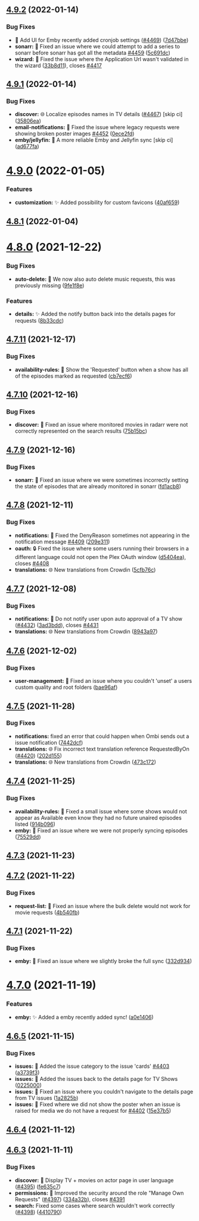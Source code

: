 ## [4.9.2](https://github.com/Ombi-app/Ombi/compare/v4.9.1...v4.9.2) (2022-01-14)


### Bug Fixes

* :bug: Add UI for Emby recently added cronjob settings ([#4469](https://github.com/Ombi-app/Ombi/issues/4469)) ([7d47bbe](https://github.com/Ombi-app/Ombi/commit/7d47bbe92204855bf75d70b8fa548f9c3f3612bc))
* **sonarr:** :bug: Fixed an issue where we could attempt to add a series to sonarr before sonarr has got all the metadata [#4459](https://github.com/Ombi-app/Ombi/issues/4459) ([5c691dc](https://github.com/Ombi-app/Ombi/commit/5c691dc98437a4cd24560ff625414fe05dd22f89))
* **wizard:** :bug: Fixed the issue where the Application Url wasn't validated in the wizard ([33b8d11](https://github.com/Ombi-app/Ombi/commit/33b8d1111a1c6663d8c0bbd912be4660da7d013f)), closes [#4417](https://github.com/Ombi-app/Ombi/issues/4417)



## [4.9.1](https://github.com/Ombi-app/Ombi/compare/v4.9.0...v4.9.1) (2022-01-14)


### Bug Fixes

* **discover:** 🌐 Localize episodes names in TV details ([#4467](https://github.com/Ombi-app/Ombi/issues/4467)) [skip ci] ([35806ea](https://github.com/Ombi-app/Ombi/commit/35806ea2d2c866d628cf08577026a02ab04e49d9))
* **email-notifications:** :bug: Fixed the issue where legacy requests were showing broken poster images [#4452](https://github.com/Ombi-app/Ombi/issues/4452) ([0ece2fd](https://github.com/Ombi-app/Ombi/commit/0ece2fd6e0eb01e0b7d4d2a01e1a276c7a9c5a51))
* **emby/jellyfin:** :bug: A more reliable Emby and Jellyfin sync [skip ci] ([ad677fa](https://github.com/Ombi-app/Ombi/commit/ad677fa02eb75633014e9c9791c21ed2d6a23229))



# [4.9.0](https://github.com/Ombi-app/Ombi/compare/v4.8.1...v4.9.0) (2022-01-05)


### Features

* **customization:** :sparkles: Added possibility for custom favicons ([40af659](https://github.com/Ombi-app/Ombi/commit/40af6593b668d4712327c18f92f5b7b5a0a65e26))



## [4.8.1](https://github.com/Ombi-app/Ombi/compare/v4.8.0...v4.8.1) (2022-01-04)



# [4.8.0](https://github.com/Ombi-app/Ombi/compare/v4.7.11...v4.8.0) (2021-12-22)


### Bug Fixes

* **auto-delete:** :bug: We now also auto delete music requests, this was previously missing ([9fe1f8e](https://github.com/Ombi-app/Ombi/commit/9fe1f8e988aa31d36e7a685ae19f72d9c8414dc0))


### Features

* **details:** :sparkles: Added the notify button back into the details pages for requests ([8b33cdc](https://github.com/Ombi-app/Ombi/commit/8b33cdccef83db8794414b247438214b00860fac))



## [4.7.11](https://github.com/Ombi-app/Ombi/compare/v4.7.10...v4.7.11) (2021-12-17)


### Bug Fixes

* **availability-rules:** :bug: Show the 'Requested' button when a show has all of the episodes marked as requested ([cb7ecf6](https://github.com/Ombi-app/Ombi/commit/cb7ecf684ac3ab204f329a28baecfd4f6cd408f7))



## [4.7.10](https://github.com/Ombi-app/Ombi/compare/v4.7.9...v4.7.10) (2021-12-16)


### Bug Fixes

* **discover:** :bug: Fixed an issue where monitored movies in radarr were not correctly represented on the search results ([75b15bc](https://github.com/Ombi-app/Ombi/commit/75b15bc7cba21f0a14a18c8e64fd52482f5c6325))



## [4.7.9](https://github.com/Ombi-app/Ombi/compare/v4.7.8...v4.7.9) (2021-12-16)


### Bug Fixes

* **sonarr:** :bug: Fixed an issue where we were sometimes incorrectly setting the state of episodes that are already monitored in sonarr ([fd1acb8](https://github.com/Ombi-app/Ombi/commit/fd1acb88cbc5e73f91b7f81e6e28ee06d66b277e))



## [4.7.8](https://github.com/Ombi-app/Ombi/compare/v4.7.7...v4.7.8) (2021-12-11)


### Bug Fixes

* **notifications:** :bug: Fixed the DenyReason sometimes not appearing in the notification message [#4409](https://github.com/Ombi-app/Ombi/issues/4409) ([209e311](https://github.com/Ombi-app/Ombi/commit/209e31175c95f6ee8909d878d45bf8269a9842d9))
* **oauth:** :lock: Fixed the issue where some users running their browsers in a different language could not open the Plex OAuth window ([d5404ea](https://github.com/Ombi-app/Ombi/commit/d5404eaad7837010d6e4563cd8f7a1009231d362)), closes [#4408](https://github.com/Ombi-app/Ombi/issues/4408)
* **translations:** 🌐 New translations from Crowdin ([5cfb76c](https://github.com/Ombi-app/Ombi/commit/5cfb76cad7a25eed8b452bf9c01cef8c32804369))



## [4.7.7](https://github.com/Ombi-app/Ombi/compare/v4.7.6...v4.7.7) (2021-12-08)


### Bug Fixes

* **notifications:** 🐛 Do not notify user upon auto approval of a TV show ([#4432](https://github.com/Ombi-app/Ombi/issues/4432)) ([3ad3bdd](https://github.com/Ombi-app/Ombi/commit/3ad3bddd8313d607ee2a39a51a92e61a3673082c)), closes [#4431](https://github.com/Ombi-app/Ombi/issues/4431)
* **translations:** 🌐 New translations from Crowdin  ([8943a97](https://github.com/Ombi-app/Ombi/commit/8943a978bf459eaeb496d50c61c4d1506c727366))



## [4.7.6](https://github.com/Ombi-app/Ombi/compare/v4.7.5...v4.7.6) (2021-12-02)


### Bug Fixes

* **user-management:** :bug: Fixed an issue where you couldn't 'unset' a users custom quality and root folders ([bae96af](https://github.com/Ombi-app/Ombi/commit/bae96af17f50a80ae3ade235a5ef68d5d2dc12ba))



## [4.7.5](https://github.com/Ombi-app/Ombi/compare/v4.7.4...v4.7.5) (2021-11-28)


### Bug Fixes

* **notifications:** fixed an error that could happen when Ombi sends out a issue notification ([7442dcf](https://github.com/Ombi-app/Ombi/commit/7442dcf59da5d2190cc3087b10402e85bcfcf83b))
* **translations:** 🌐 Fix incorrect text translation reference RequestedByOn ([#4420](https://github.com/Ombi-app/Ombi/issues/4420)) ([202d155](https://github.com/Ombi-app/Ombi/commit/202d155493c29a6ddd4c5507186bf376a28f4c1d))
* **translations:** 🌐 New translations from Crowdin  ([473c172](https://github.com/Ombi-app/Ombi/commit/473c1724922515fe376e0b2058ac391807c923f2))



## [4.7.4](https://github.com/Ombi-app/Ombi/compare/v4.7.3...v4.7.4) (2021-11-25)


### Bug Fixes

* **availability-rules:** :bug: Fixed a small issue where some shows would not appear as Available even know they had no future unaired episodes listed ([914b096](https://github.com/Ombi-app/Ombi/commit/914b096781c9b73292a533a010a5dd05ecfd0aac))
* **emby:** :bug: Fixed an issue where we were not properly syncing episodes ([75529dd](https://github.com/Ombi-app/Ombi/commit/75529dd972c5102f3c5234a2acf6fe664a1bcfad))



## [4.7.3](https://github.com/Ombi-app/Ombi/compare/v4.7.2...v4.7.3) (2021-11-23)



## [4.7.2](https://github.com/Ombi-app/Ombi/compare/v4.7.1...v4.7.2) (2021-11-22)


### Bug Fixes

* **request-list:** :bug: Fixed an issue where the bulk delete would not work for movie requests ([4b540fb](https://github.com/Ombi-app/Ombi/commit/4b540fb45bcc389664f0953159802288d005db9f))



## [4.7.1](https://github.com/Ombi-app/Ombi/compare/v4.7.0...v4.7.1) (2021-11-22)


### Bug Fixes

* **emby:** :bug: Fixed an issue where we slightly broke the full sync ([332d934](https://github.com/Ombi-app/Ombi/commit/332d9344d002a5ffd5aeac516c7441dcdec52248))



# [4.7.0](https://github.com/Ombi-app/Ombi/compare/v4.6.5...v4.7.0) (2021-11-19)


### Features

* **emby:** :sparkles: Added a emby recently added sync! ([a0e1406](https://github.com/Ombi-app/Ombi/commit/a0e14068f4bc457f8a4a565de71707a8f16c803c))



## [4.6.5](https://github.com/Ombi-app/Ombi/compare/v4.6.4...v4.6.5) (2021-11-15)


### Bug Fixes

* **issues:** :bug: Added the issue category to the issue 'cards' [#4403](https://github.com/Ombi-app/Ombi/issues/4403) ([a3739f3](https://github.com/Ombi-app/Ombi/commit/a3739f375c49f48e34da12f0a74e4e068f12ab40))
* **issues:** :bug: Added the issues back to the details page for TV Shows ([0225000](https://github.com/Ombi-app/Ombi/commit/02250000c08a253e57d8a0a855c2d30b8a1e5baa))
* **issues:** :bug: Fixed an issue where you couldn't navigate to the details page from TV issues ([1a2825b](https://github.com/Ombi-app/Ombi/commit/1a2825bf3839b891b16e1dde4030afe53efe090e))
* **issues:** :bug: Fixed where we did not show the poster when an issue is raised for media we do not have a request for [#4402](https://github.com/Ombi-app/Ombi/issues/4402) ([15e37b5](https://github.com/Ombi-app/Ombi/commit/15e37b532a83097dbdf1a9fea3eead7d0e211898))



## [4.6.4](https://github.com/Ombi-app/Ombi/compare/v4.6.3...v4.6.4) (2021-11-12)



## [4.6.3](https://github.com/Ombi-app/Ombi/compare/v4.6.2...v4.6.3) (2021-11-11)


### Bug Fixes

* **discover:** :bug: Display TV + movies on actor page in user language ([#4395](https://github.com/Ombi-app/Ombi/issues/4395)) ([fe635c7](https://github.com/Ombi-app/Ombi/commit/fe635c7106bc487ff879bdc8a73bab16cb389b97))
* **permissions:** :bug: Improved the security around the role "Manage Own Requests" ([#4397](https://github.com/Ombi-app/Ombi/issues/4397)) ([334a32b](https://github.com/Ombi-app/Ombi/commit/334a32bca42f90198d9b720d2bdb710a583be47f)), closes [#4391](https://github.com/Ombi-app/Ombi/issues/4391)
* **search:** Fixed some cases where search wouldn't work correctly ([#4398](https://github.com/Ombi-app/Ombi/issues/4398)) ([4410790](https://github.com/Ombi-app/Ombi/commit/4410790bc096826bc11554098f846e3acb59589a))



